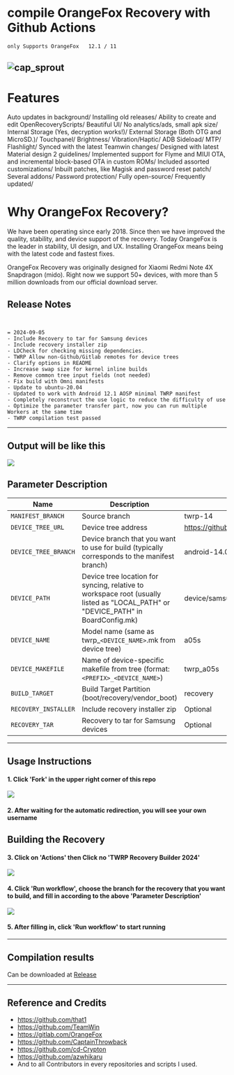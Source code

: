 # compile OrangeFox Recovery with Github Actions
```
only Supports OrangeFox   12.1 / 11 
```
![cap_sprout](https://wiki.orangefox.tech/banner.svg)
---
# Features
Auto updates in background/
Installing old releases/
Ability to create and edit OpenRecoveryScripts/
Beautiful UI/
No analytics/ads, small apk size/
Internal Storage (Yes, decryption works!)/
External Storage (Both OTG and MicroSD.)/
Touchpanel/
Brightness/
Vibration/Haptic/
ADB Sideload/
MTP/
Flashlight/
Synced with the latest Teamwin changes/
Designed with latest Material design 2 guidelines/
Implemented support for Flyme and MIUI OTA, and incremental block-based OTA in custom ROMs/
Included assorted customizations/
Inbuilt patches, like Magisk and password reset patch/
Several addons/
Password protection/
Fully open-source/
Frequently updated/
# Why OrangeFox Recovery?
We have been operating since early 2018. Since then we have improved the quality, stability, and device support of the recovery. Today OrangeFox is the leader in stability, UI design, and UX. Installing OrangeFox means being with the latest code and fastest fixes.

OrangeFox Recovery was originally designed for Xiaomi Redmi Note 4X Snapdragon (mido). Right now we support 50+ devices, with more than 5 million downloads from our official download server.


## Release Notes
```


= 2024-09-05
- Include Recovery to tar for Samsung devices
- Include recovery installer zip
- LDCheck for checking missing dependencies.
- TWRP Allow non-Github/Gitlab remotes for device trees
- Clarify options in README
- Increase swap size for kernel inline builds
- Remove common tree input fields (not needed)
- Fix build with Omni manifests
- Update to ubuntu-20.04
- Updated to work with Android 12.1 AOSP minimal TWRP manifest
- Completely reconstruct the use logic to reduce the difficulty of use
- Optimize the parameter transfer part, now you can run multiple Workers at the same time
- TWRP compilation test passed

```

-----

## Output will be like this
![](https://s3.bmp.ovh/imgs/2024/09/07/17b331e17bc4ccd9.png)

## Parameter Description
| Name | Description | Example |
| ------------ | -------------------- | ------------ |
| `MANIFEST_BRANCH` | Source branch | twrp-14 |
| `DEVICE_TREE_URL` | Device tree address | https://github.com/kinguser981/android_device_samsung_a05s.git |
| `DEVICE_TREE_BRANCH` | Device branch that you want to use for build (typically corresponds to the manifest branch) | android-14.0 |
| `DEVICE_PATH` | Device tree location for syncing, relative to workspace root (usually listed as "LOCAL_PATH" or "DEVICE_PATH" in BoardConfig.mk) | device/samsung/a05s |
| `DEVICE_NAME` | Model name (same as twrp_`<DEVICE_NAME>`.mk from device tree) | a05s |
| `DEVICE_MAKEFILE` | Name of device-specific makefile from tree (format: `<PREFIX>_<DEVICE_NAME>`) | twrp_a05s
| `BUILD_TARGET` | Build Target Partition (boot/recovery/vendor_boot) | recovery |
| `RECOVERY_INSTALLER` | Include recovery installer zip | Optional |
| `RECOVERY_TAR` | Recovery to tar for Samsung devices | Optional |

-----

## Usage Instructions

#### 1. Click 'Fork' in the upper right corner of this repo
![](https://s3.bmp.ovh/imgs/2024/09/07/acd37b59bde6971e.png)
#### 2. After waiting for the automatic redirection, you will see your own username
## Building the Recovery
#### 3. Click on 'Actions' then Click no 'TWRP Recovery Builder 2024'
![](https://s3.bmp.ovh/imgs/2024/09/07/4e0db9b997ea3522.png)
#### 4. Click 'Run workflow', choose the branch for the recovery that you want to build, and fill in according to the above 'Parameter Description'
![](https://s3.bmp.ovh/imgs/2024/09/07/29a2d0acf63c6e4f.png)
#### 5. After filling in, click 'Run workflow' to start running

-----

## Compilation results
Can be downloaded at [Release](../../releases)

-----
## Reference and Credits
- https://github.com/that1
- https://github.com/TeamWin
- https://gitlab.com/OrangeFox
- https://github.com/CaptainThrowback
- https://github.com/cd-Crypton
- https://github.com/azwhikaru
- And to all Contributors in every repositories and scripts I used.

